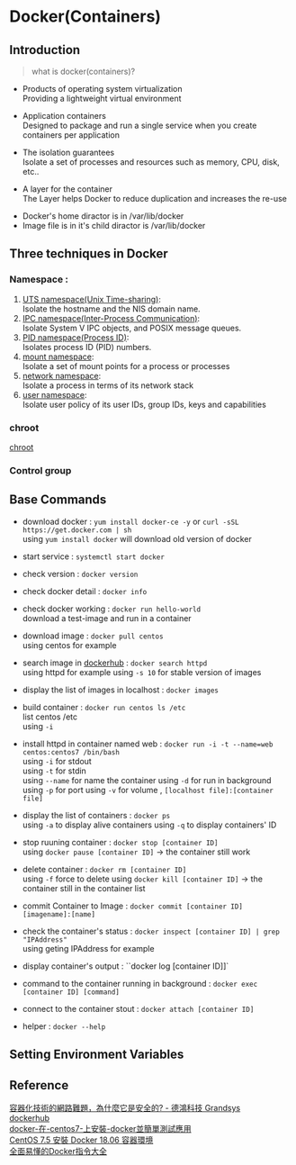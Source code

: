 # Docker(Containers)

## Introduction

> what is docker(containers)?
- Products of operating system virtualization\
Providing a lightweight virtual environment

- Application containers\
Designed to package and run a single service when you create containers per application

- The isolation guarantees\
Isolate a set of processes and resources such as memory, CPU, disk, etc..

- A layer for the container\
The Layer helps Docker to reduce duplication and increases the re-use

* Docker's home diractor is in /var/lib/docker
* Image file is in it's child diractor is /var/lib/docker


## Three techniques in Docker

### Namespace :
1. [UTS namespace(Unix Time-sharing)](https://windsock.io/uts-namespace/):\
Isolate the hostname and the NIS domain name.
2. [IPC namespace(Inter-Process Communication)](https://windsock.io/ipc-namespace/):\
Isolate System V IPC objects, and POSIX message queues.
3. [PID namespace(Process ID)](https://windsock.io/pid-namespace/):\
Isolates process ID (PID) numbers.
4. [mount namespace](https://windsock.io/mnt-namespace/):\
Isolate a set of mount points for a process or processes 
5. [network namespace](https://windsock.io/net-namespace/):\
Isolate a process in terms of its network stack
6. [user namespace](https://coreos.com/rkt/docs/latest/devel/user-namespaces.html):\
Isolate user policy of its user IDs, group IDs, keys and capabilities
### chroot
[chroot](https://windsock.io/a-basic-container/)
### Control group

## Base Commands
* download docker : `yum install docker-ce -y` or `curl -sSL https://get.docker.com | sh`\
 using `yum install docker` will download old version of docker

* start service : `systemctl start docker`

* check version : `docker version`

* check docker detail : `docker info`

* check docker working : `docker run hello-world`\
 download a test-image and run in a container

* download image : `docker pull centos`\
using centos for example

* search image in [dockerhub](https://hub.docker.com/) : `docker search httpd` \
using httpd for example
using `-s 10` for stable version of images

* display the list of images in localhost : `docker images`

* build container : `docker run centos ls /etc`\
list centos /etc\
using `-i`

* install httpd in container named web : `docker run -i -t --name=web centos:centos7 /bin/bash`\
using `-i` for stdout\
using `-t` for stdin\
using `--name` for name the container
using `-d` for run in background 
using `-p` for port
using `-v` for volume , `[localhost file]:[container file]`

* display the list of containers : `docker ps`\
using `-a` to display alive containers 
using `-q` to display containers' ID

* stop ruuning container : `docker stop [container ID]` \
using `docker pause [container ID]` -> the container still work

* delete container : `docker rm [container ID]`\
using `-f` force to delete
using `docker kill [container ID]` -> the container still in the container list 

* commit Container to Image : `docker commit [container ID] [imagename]:[name]`

* check the container's status : `docker inspect [container ID] | grep "IPAddress"`\
using geting IPAddress for example

* display container's output : ``docker log [container ID]]`

* command to the container running in background : `docker exec [container ID] [command]`

* connect to the container stout : `docker attach [container ID]`

* helper : `docker --help`

## Setting Environment Variables 

## Reference
[容器化技術的網路難題，為什麼它是安全的? - 德鴻科技 Grandsys](https://www.grandsys.com.tw/news/rd/901-linux-docker)\
[dockerhub](https://hub.docker.com/)\
[docker-在-centos7-上安裝-docker並簡單測試應用](https://medium.com/ianyc/docker-%E5%9C%A8-centos7-%E4%B8%8A%E5%AE%89%E8%A3%9D-docker%E4%B8%A6%E7%B0%A1%E5%96%AE%E6%B8%AC%E8%A9%A6%E6%87%89%E7%94%A8-506a6e0767de)\
[CentOS 7.5 安裝 Docker 18.06 容器環境](http://www.weithenn.org/2018/08/docker1806-on-centos75.html)\
[全面易懂的Docker指令大全](https://joshhu.gitbooks.io/dockercommands/content/index.html)